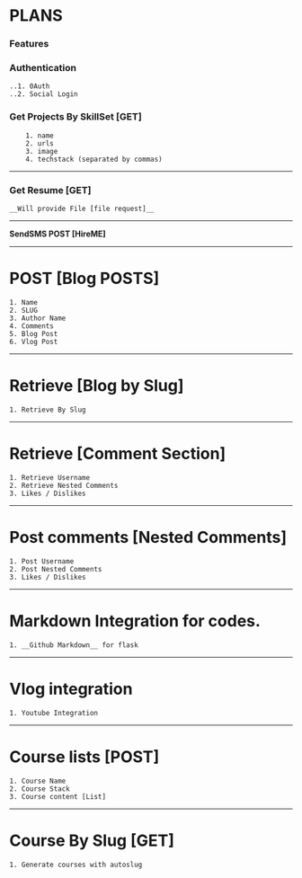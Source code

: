 # PLANS

### Features 

### Authentication 
    ..1. 0Auth
    ..2. Social Login

### Get Projects By SkillSet [GET]
        1. name
        2. urls
        3. image
        4. techstack (separated by commas)
        
---




### Get Resume [GET]
    __Will provide File [file request]__

---
__SendSMS POST [HireME]__

---

# POST [Blog POSTS]
    1. Name
    2. SLUG
    3. Author Name
    4. Comments
    5. Blog Post
    6. Vlog Post

---  



# Retrieve [Blog by Slug]
    1. Retrieve By Slug

---

# Retrieve [Comment Section]
    1. Retrieve Username
    2. Retrieve Nested Comments
    3. Likes / Dislikes

---

# Post comments [Nested Comments]
    1. Post Username
    2. Post Nested Comments
    3. Likes / Dislikes
---

# Markdown Integration for codes. 
    1. __Github Markdown__ for flask
---

# Vlog integration
    1. Youtube Integration
---
# Course lists [POST]
    1. Course Name
    2. Course Stack
    3. Course content [List]

---
# Course By Slug [GET]
    1. Generate courses with autoslug
